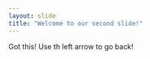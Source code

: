 ```yaml
---
layout: slide
title: "Welcome to our second slide!"
---
```

Got this!
Use th left arrow to go back!
